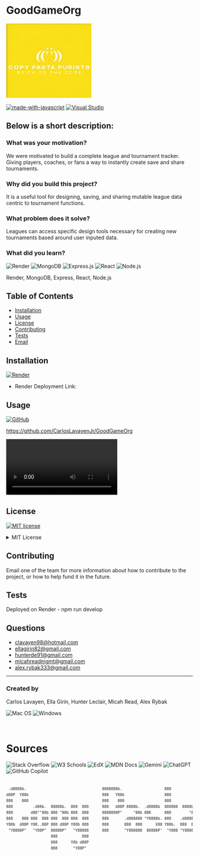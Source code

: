 # GoodGameOrg

<img src="./assets/Logo.png" width="230" height="200">

[![made-with-javascript](https://img.shields.io/badge/Made%20with-JavaScript-1f425f.svg)](https://www.javascript.com)
[![Visual Studio](https://badgen.net/badge/icon/visualstudio?icon=visualstudio&label)](https://visualstudio.microsoft.com)

## Below is a short description:

### What was your motivation?
We were motivated to build a complete league and tournament tracker.  Giving players, coaches, or fans a way to instantly create save and share tournaments.

### Why did you build this project?
It is a useful tool for designing, saving, and sharing mutable league data centric to tournament functions.

### What problem does it solve?
Leagues can access specific design tools necessary for creating new tournaments based around user inputed data.

### What did you learn?

![Render](https://img.shields.io/badge/Render-46E3B7.svg?style=for-the-badge&logo=Render&logoColor=white)
![MongoDB](https://img.shields.io/badge/MongoDB-47A248.svg?style=for-the-badge&logo=MongoDB&logoColor=white)
![Express.js](https://img.shields.io/badge/Express-000000.svg?style=for-the-badge&logo=Express&logoColor=white)
![React](https://img.shields.io/badge/React-61DAFB.svg?style=for-the-badge&logo=React&logoColor=black)
![Node.js](https://img.shields.io/badge/Node.js-5FA04E.svg?style=for-the-badge&logo=nodedotjs&logoColor=white)

Render, MongoDB, Express, React, Node.js

## Table of Contents

- [Installation](#installation)
- [Usage](#usage)
- [License](#license)
- [Contributing](#contributing)
- [Tests](#tests)
- [Email](#email)

## Installation

[![Render](https://img.shields.io/badge/Render-46E3B7.svg?style=for-the-badge&logo=Render&logoColor=white)](https://render.com)

- Render Deployment Link:

## Usage

[![GitHub](https://badgen.net/badge/icon/github?icon=github&label)](https://github.com)

https://github.com/CarlosLavayenJr/GoodGameOrg

<video src="./Assets/Sequence_2.MP4" controls></video>

## License
[![MIT license](https://img.shields.io/badge/License-MIT-blue.svg)](https://lbesson.mit-license.org/)

<details>
      <summary>MIT License</summary>

Permission is hereby granted, free of charge, to any person obtaining a copy
of this software and associated documentation files (the "Software"), to deal
in the Software without restriction, including without limitation the rights
to use, copy, modify, merge, publish, distribute, sublicense, and/or sell
copies of the Software, and to permit persons to whom the Software is
furnished to do so, subject to the following conditions:

The above copyright notice and this permission notice shall be included in all
copies or substantial portions of the Software.

THE SOFTWARE IS PROVIDED "AS IS", WITHOUT WARRANTY OF ANY KIND, EXPRESS OR
IMPLIED, INCLUDING BUT NOT LIMITED TO THE WARRANTIES OF MERCHANTABILITY,
FITNESS FOR A PARTICULAR PURPOSE AND NONINFRINGEMENT. IN NO EVENT SHALL THE
AUTHORS OR COPYRIGHT HOLDERS BE LIABLE FOR ANY CLAIM, DAMAGES OR OTHER
LIABILITY, WHETHER IN AN ACTION OF CONTRACT, TORT OR OTHERWISE, ARISING FROM,
OUT OF OR IN CONNECTION WITH THE SOFTWARE OR THE USE OR OTHER DEALINGS IN THE
SOFTWARE.</details>

## Contributing
Email one of the team for more information about how to contribute to the project, or how to help fund it in the future.

## Tests
Deployed on Render - npm run develop

## Questions
- [clavayen98@hotmail.com](mailto:clavayen98@hotmail.com) 
- [ellagirin82@gmail.com](mailto:ellagirin82@gmail.com) 
- [hunterde91@gmail.com](mailto:hunterde91@gmail.com) 
- [micahreadmgmt@gmail.com](mailto:micahreadmgmt@gmail.com) 
- [alex.rybak333@gmail.com](mailto:alex.rybak333@gmail.com)

---

### Created by
Carlos Lavayen, Ella Girin, Hunter Leclair, Micah Read, Alex Rybak

![Mac OS](https://img.shields.io/badge/macOS-000000.svg?style=for-the-badge&logo=macOS&logoColor=white)
![Windows](https://img.shields.io/badge/Windows-0078D4.svg?style=for-the-badge&logo=Windows&logoColor=white)

<br>

# Sources

![Stack Overflow](https://img.shields.io/badge/Stack%20Overflow-F58025.svg?style=for-the-badge&logo=Stack-Overflow&logoColor=white)
![W3 Schools](https://img.shields.io/badge/W3Schools-04AA6D.svg?style=for-the-badge&logo=W3Schools&logoColor=white)
![EdX](https://img.shields.io/badge/edX-02262B.svg?style=for-the-badge&logo=edX&logoColor=white)
![MDN Docs](https://img.shields.io/badge/MDN%20Web%20Docs-000000.svg?style=for-the-badge&logo=MDN-Web-Docs&logoColor=white)
![Gemini](https://img.shields.io/badge/Google%20Gemini-8E75B2.svg?style=for-the-badge&logo=Google-Gemini&logoColor=white)
![ChatGPT](https://img.shields.io/badge/chatGPT-74aa9c?style=for-the-badge&logo=openai&logoColor=white)
![GitHub Copilot](https://img.shields.io/badge/GitHub%20Copilot-000000.svg?style=for-the-badge&logo=GitHub-Copilot&logoColor=white)

<pre><font size="1">
 .d8888b.                                  8888888b.                   888                  8888888b.                   d8b          888             
d88P  Y88b                                 888   Y88b                  888                  888   Y88b                  Y8P          888             
888    888                                 888    888                  888                  888    888                               888             
888         .d88b.  88888b.  888  888      888   d88P 8888b.  .d8888b  888888  8888b.       888   d88P 888  888 888d888 888 .d8888b  888888 .d8888b  
888        d88""88b 888 "88b 888  888      8888888P"     "88b 88K      888        "88b      8888888P"  888  888 888P"   888 88K      888    88K      
888    888 888  888 888  888 888  888      888       .d888888 "Y8888b. 888    .d888888      888        888  888 888     888 "Y8888b. 888    "Y8888b. 
Y88b  d88P Y88..88P 888 d88P Y88b 888      888       888  888      X88 Y88b.  888  888      888        Y88b 888 888     888      X88 Y88b.       X88 
 "Y8888P"   "Y88P"  88888P"   "Y88888      888       "Y888888  88888P'  "Y888 "Y888888      888         "Y88888 888     888  88888P'  "Y888  88888P' 
                    888           888                                                                                                                
                    888      Y8b d88P                                                                                                                
                    888       "Y88P"                                                                                                                 
</font></pre>